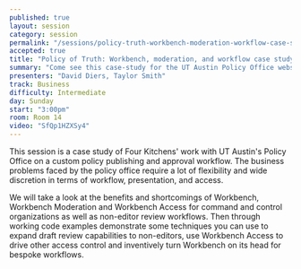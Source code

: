 ```yaml
---
published: true
layout: session
category: session
permalink: "/sessions/policy-truth-workbench-moderation-workflow-case-study/"
accepted: true
title: "Policy of Truth: Workbench, moderation, and workflow case study"
summary: "Come see this case-study for the UT Austin Policy Office website where we turn the workbench module on its head and make it do even more."
presenters: "David Diers, Taylor Smith"
track: Business
difficulty: Intermediate
day: Sunday
start: "3:00pm"
room: Room 14
video: "SfQp1HZXSy4"
---
```


This session is a case study of Four Kitchens' work with UT Austin's Policy Office on a custom policy publishing and approval workflow. The business problems faced by the policy office require a lot of flexibility and wide discretion in terms of workflow, presentation, and access.

We will take a look at the benefits and shortcomings of Workbench, Workbench Moderation and Workbench Access for command and control organizations as well as non-editor review workflows. Then through working code examples demonstrate some techniques you can use to expand draft review capabilities to non-editors, use Workbench Access to drive other access control and inventively turn Workbench on its head for bespoke workflows.
